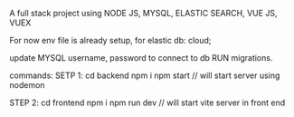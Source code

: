 A full stack project using NODE JS, MYSQL, ELASTIC SEARCH, VUE JS, VUEX

For now env file is already setup,
for elastic db: cloud;



update MYSQL username, password to connect to db
RUN migrations.


commands:
SETP 1:
cd backend
npm i
npm start // will start server using nodemon


STEP 2:
cd frontend
npm i
npm run dev // will start vite server in front end
